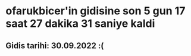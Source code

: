 # ofarukbicer'in gidisine son 5 gun 17 saat 27 dakika 31 saniye kaldi

## Gidis tarihi: 30.09.2022 :(